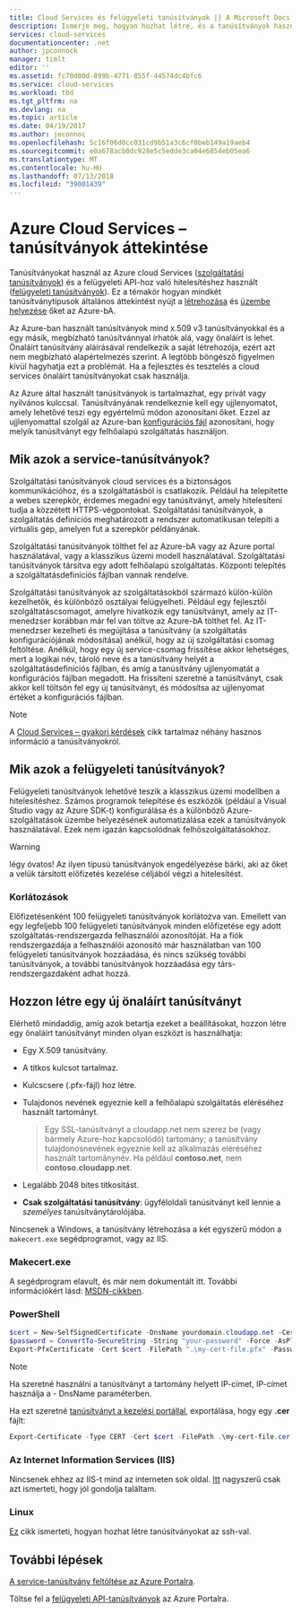 ```yaml
---
title: Cloud Services és felügyeleti tanúsítványok |} A Microsoft Docs
description: Ismerje meg, hogyan hozhat létre, és a tanúsítványok használata a Microsoft Azure
services: cloud-services
documentationcenter: .net
author: jpconnock
manager: timlt
editor: ''
ms.assetid: fc70d00d-899b-4771-855f-44574dc4bfc6
ms.service: cloud-services
ms.workload: tbd
ms.tgt_pltfrm: na
ms.devlang: na
ms.topic: article
ms.date: 04/19/2017
ms.author: jeconnoc
ms.openlocfilehash: 5c16f06d0cc031cd9b51a3c6cf0beb149a19aeb4
ms.sourcegitcommit: e0a678acb0dc928e5c5edde3ca04e6854eb05ea6
ms.translationtype: MT
ms.contentlocale: hu-HU
ms.lasthandoff: 07/13/2018
ms.locfileid: "39001439"
---
```

# <a name="certificates-overview-for-azure-cloud-services"></a>Azure Cloud Services – tanúsítványok áttekintése
Tanúsítványokat használ az Azure cloud Services ([szolgáltatási tanúsítványok](#what-are-service-certificates)) és a felügyeleti API-hoz való hitelesítéshez használt ([felügyeleti tanúsítványok](#what-are-management-certificates)). Ez a témakör hogyan mindkét tanúsítványtípusok általános áttekintést nyújt a [létrehozása](#create) és [üzembe helyezése](#deploy) őket az Azure-bA.

Az Azure-ban használt tanúsítványok mind x.509 v3 tanúsítványokkal és a egy másik, megbízható tanúsítvánnyal írhatók alá, vagy önaláírt is lehet. Önaláírt tanúsítvány aláírásával rendelkezik a saját létrehozója, ezért azt nem megbízható alapértelmezés szerint. A legtöbb böngésző figyelmen kívül hagyhatja ezt a problémát. Ha a fejlesztés és tesztelés a cloud services önaláírt tanúsítványokat csak használja. 

Az Azure által használt tanúsítványok is tartalmazhat, egy privát vagy nyilvános kulccsal. Tanúsítványának rendelkeznie kell egy ujjlenyomatot, amely lehetővé teszi egy egyértelmű módon azonosítani őket. Ezzel az ujjlenyomattal szolgál az Azure-ban [konfigurációs fájl](cloud-services-configure-ssl-certificate-portal.md) azonosítani, hogy melyik tanúsítványt egy felhőalapú szolgáltatás használjon. 

## <a name="what-are-service-certificates"></a>Mik azok a service-tanúsítványok?
Szolgáltatási tanúsítványok cloud services és a biztonságos kommunikációhoz, és a szolgáltatásból is csatlakozik. Például ha telepítette a webes szerepkör, érdemes megadni egy tanúsítványt, amely hitelesíteni tudja a közzétett HTTPS-végpontokat. Szolgáltatási tanúsítványok, a szolgáltatás definíciós meghatározott a rendszer automatikusan telepíti a virtuális gép, amelyen fut a szerepkör példányának. 

Szolgáltatási tanúsítványok tölthet fel az Azure-bA vagy az Azure portal használatával, vagy a klasszikus üzemi modell használatával. Szolgáltatási tanúsítványok társítva egy adott felhőalapú szolgáltatás. Központi telepítés a szolgáltatásdefiníciós fájlban vannak rendelve.

Szolgáltatási tanúsítványok az szolgáltatásokból származó külön-külön kezelhetők, és különböző osztályai felügyelheti. Például egy fejlesztői szolgáltatáscsomagot, amelyre hivatkozik egy tanúsítványt, amely az IT-menedzser korábban már fel van töltve az Azure-bA tölthet fel. Az IT-menedzser kezelheti és megújítása a tanúsítvány (a szolgáltatás konfigurációjának módosítása) anélkül, hogy az új szolgáltatási csomag feltöltése. Anélkül, hogy egy új service-csomag frissítése akkor lehetséges, mert a logikai név, tároló neve és a tanúsítvány helyét a szolgáltatásdefiníciós fájlban, és amíg a tanúsítvány ujjlenyomatát a konfigurációs fájlban megadott. Ha frissíteni szeretné a tanúsítványt, csak akkor kell töltsön fel egy új tanúsítványt, és módosítsa az ujjlenyomat értéket a konfigurációs fájlban.

>[!Note]
>A [Cloud Services – gyakori kérdések](cloud-services-faq.md) cikk tartalmaz néhány hasznos információ a tanúsítványokról.

## <a name="what-are-management-certificates"></a>Mik azok a felügyeleti tanúsítványok?
Felügyeleti tanúsítványok lehetővé teszik a klasszikus üzemi modellben a hitelesítéshez. Számos programok telepítése és eszközök (például a Visual Studio vagy az Azure SDK-t) konfigurálása és a különböző Azure-szolgáltatások üzembe helyezésének automatizálása ezek a tanúsítványok használatával. Ezek nem igazán kapcsolódnak felhőszolgáltatásokhoz. 

> [!WARNING]
> légy óvatos! Az ilyen típusú tanúsítványok engedélyezése bárki, aki az őket a velük társított előfizetés kezelése céljából végzi a hitelesítést. 
> 
> 

### <a name="limitations"></a>Korlátozások
Előfizetésenként 100 felügyeleti tanúsítványok korlátozva van. Emellett van egy legfeljebb 100 felügyeleti tanúsítványok minden előfizetése egy adott szolgáltatás-rendszergazda felhasználói azonosítóját. Ha a fiók rendszergazdája a felhasználói azonosító már használatban van 100 felügyeleti tanúsítványok hozzáadása, és nincs szükség további tanúsítványok, a további tanúsítványok hozzáadása egy társ-rendszergazdaként adhat hozzá. 

<a name="create"></a>
## <a name="create-a-new-self-signed-certificate"></a>Hozzon létre egy új önaláírt tanúsítványt
Elérhető mindaddig, amíg azok betartja ezeket a beállításokat, hozzon létre egy önaláírt tanúsítványt minden olyan eszközt is használhatja:

* Egy X.509 tanúsítvány.
* A titkos kulcsot tartalmaz.
* Kulcscsere (.pfx-fájl) hoz létre.
* Tulajdonos nevének egyeznie kell a felhőalapú szolgáltatás eléréséhez használt tartományt.

    > Egy SSL-tanúsítványt a cloudapp.net nem szerez be (vagy bármely Azure-hoz kapcsolódó) tartomány; a tanúsítvány tulajdonosnevének egyeznie kell az alkalmazás eléréséhez használt tartománynév. Ha például **contoso.net**, nem **contoso.cloudapp.net**.

* Legalább 2048 bites titkosítást.
* **Csak szolgáltatási tanúsítvány**: ügyféloldali tanúsítványt kell lennie a *személyes* tanúsítványtárolójába.

Nincsenek a Windows, a tanúsítvány létrehozása a két egyszerű módon a `makecert.exe` segédprogramot, vagy az IIS.

### <a name="makecertexe"></a>Makecert.exe
A segédprogram elavult, és már nem dokumentált itt. További információkért lásd: [MSDN-cikkben](https://msdn.microsoft.com/library/windows/desktop/aa386968).

### <a name="powershell"></a>PowerShell
```powershell
$cert = New-SelfSignedCertificate -DnsName yourdomain.cloudapp.net -CertStoreLocation "cert:\LocalMachine\My" -KeyLength 2048 -KeySpec "KeyExchange"
$password = ConvertTo-SecureString -String "your-password" -Force -AsPlainText
Export-PfxCertificate -Cert $cert -FilePath ".\my-cert-file.pfx" -Password $password
```

> [!NOTE]
> Ha szeretné használni a tanúsítványt a tartomány helyett IP-címet, IP-címet használja a - DnsName paraméterben.


Ha ezt szeretné [tanúsítványt a kezelési portállal](../azure-api-management-certs.md), exportálása, hogy egy **.cer** fájlt:

```powershell
Export-Certificate -Type CERT -Cert $cert -FilePath .\my-cert-file.cer
```

### <a name="internet-information-services-iis"></a>Az Internet Information Services (IIS)
Nincsenek ehhez az IIS-t mind az interneten sok oldal. [Itt](https://www.sslshopper.com/article-how-to-create-a-self-signed-certificate-in-iis-7.html) nagyszerű csak azt ismerteti, hogy jól gondolja találtam. 

### <a name="linux"></a>Linux
[Ez](../virtual-machines/linux/mac-create-ssh-keys.md?toc=%2fazure%2fvirtual-machines%2flinux%2ftoc.json) cikk ismerteti, hogyan hozhat létre tanúsítványokat az ssh-val.

## <a name="next-steps"></a>További lépések
[A service-tanúsítvány feltöltése az Azure Portalra](cloud-services-configure-ssl-certificate-portal.md).

Töltse fel a [felügyeleti API-tanúsítványok](../azure-api-management-certs.md) az Azure Portalra.

